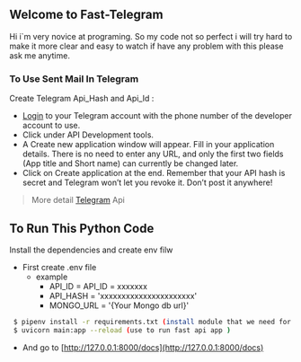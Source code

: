## Welcome to Fast-Telegram

Hi i`m very novice at programing. So my code not so perfect i will try hard to make it more clear and
easy to watch if have any problem with this please ask me anytime.

### To Use Sent Mail In Telegram

Create Telegram Api_Hash and Api_Id :

- [Login] to your Telegram account
  with the phone number of the developer account to use.
- Click under API Development tools.
- A Create new application window will appear. Fill in your application details.
  There is no need to enter any URL, and only the first two fields (App title and Short name)
  can currently be changed later.
- Click on Create application at the end. Remember that your API hash is secret and Telegram
  won’t let you revoke it. Don’t post it anywhere!

> More detail [Telegram] Api

## To Run This Python Code

Install the dependencies and create env filw

- First create .env file
  - example
    - API_ID = API_ID = xxxxxxx
    - API_HASH = 'xxxxxxxxxxxxxxxxxxxxxx'
    - MONGO_URL = '{Your Mongo db url}'

```sh
 $ pipenv install -r requirements.txt (install module that we need for this project)
 $ uvicorn main:app --reload (use to run fast api app )
```

- And go to [http://127.0.0.1:8000/docs](http://127.0.0.1:8000/docs)

[login]: https://my.telegram.org/auth
[watch]: https://www.youtube.com/watch?v=D-NYmDWiFjU
[telegram]: https://docs.telethon.dev/en/latest/basic/signing-in.html
